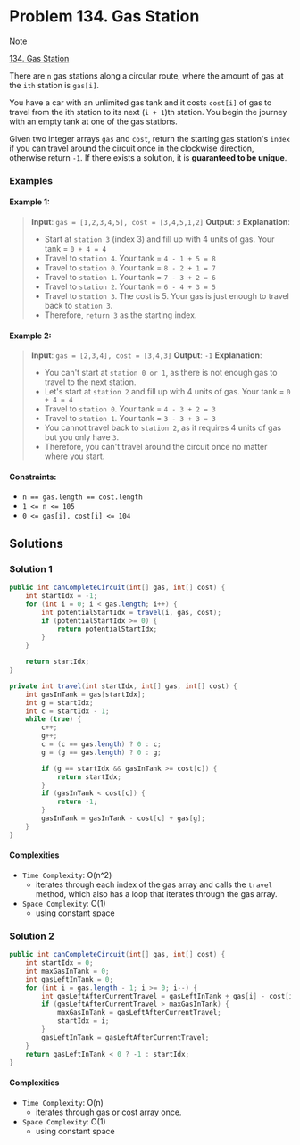 # Problem 134. Gas Station

> [!NOTE]
> [134. Gas Station](https://leetcode.com/problems/gas-station/description/?envType=study-plan-v2&envId=top-interview-150)

There are `n` gas stations along a circular route, where the amount of gas at the `ith` station is `gas[i]`.

You have a car with an unlimited gas tank and it costs `cost[i]` of gas to travel from the ith station to its next (`i + 1`)th station. You begin the journey with an empty tank at one of the gas stations.

Given two integer arrays `gas` and `cost`, return the starting gas station's `index` if you can travel around the circuit once in the clockwise direction, otherwise return `-1`. If there exists a solution, it is **guaranteed to be unique**.


### Examples

#### Example 1:

> **Input**: `gas = [1,2,3,4,5], cost = [3,4,5,1,2]`
> **Output**: `3`
> **Explanation**:
> - Start at `station 3` (index 3) and fill up with 4 units of gas. Your tank = `0 + 4 = 4`
> - Travel to `station 4`. Your tank = `4 - 1 + 5 = 8`
> - Travel to `station 0`. Your tank = `8 - 2 + 1 = 7`
> - Travel to `station 1`. Your tank = `7 - 3 + 2 = 6`
> - Travel to `station 2`. Your tank = `6 - 4 + 3 = 5`
> - Travel to `station 3`. The cost is 5. Your gas is just enough to travel back to `station 3`.
> - Therefore, `return 3` as the starting index.

#### Example 2:

> **Input**: `gas = [2,3,4], cost = [3,4,3]`
> **Output**: `-1`
> **Explanation**:
> - You can't start at `station 0 or 1`, as there is not enough gas to travel to the next station.
> - Let's start at `station 2` and fill up with 4 units of gas. Your tank = `0 + 4 = 4`
> - Travel to `station 0`. Your tank = `4 - 3 + 2 = 3`
> - Travel to `station 1`. Your tank = `3 - 3 + 3 = 3`
> - You cannot travel back to `station 2`, as it requires 4 units of gas but you only have `3`.
> - Therefore, you can't travel around the circuit once no matter where you start.

#### Constraints:

- `n == gas.length == cost.length`
- `1 <= n <= 105`
- `0 <= gas[i], cost[i] <= 104`

## Solutions

### Solution 1

```java
public int canCompleteCircuit(int[] gas, int[] cost) {
    int startIdx = -1;
    for (int i = 0; i < gas.length; i++) {
        int potentialStartIdx = travel(i, gas, cost);
        if (potentialStartIdx >= 0) {
            return potentialStartIdx;
        }
    }

    return startIdx;
}

private int travel(int startIdx, int[] gas, int[] cost) {
    int gasInTank = gas[startIdx];
    int g = startIdx;
    int c = startIdx - 1;
    while (true) {
        c++;
        g++;
        c = (c == gas.length) ? 0 : c;
        g = (g == gas.length) ? 0 : g;

        if (g == startIdx && gasInTank >= cost[c]) {
            return startIdx;
        }
        if (gasInTank < cost[c]) {
            return -1;
        }
        gasInTank = gasInTank - cost[c] + gas[g];
    }
}
```

#### Complexities

- `Time Complexity`: O(n^2)
    - iterates through each index of the gas array and calls the `travel` method, which also has a loop that iterates through the gas array.
- `Space Complexity`: O(1)
    - using constant space

### Solution 2

```java
public int canCompleteCircuit(int[] gas, int[] cost) {
    int startIdx = 0;
    int maxGasInTank = 0;
    int gasLeftInTank = 0;
    for (int i = gas.length - 1; i >= 0; i--) {
        int gasLeftAfterCurrentTravel = gasLeftInTank + gas[i] - cost[i];
        if (gasLeftAfterCurrentTravel > maxGasInTank) {
            maxGasInTank = gasLeftAfterCurrentTravel;
            startIdx = i;
        }
        gasLeftInTank = gasLeftAfterCurrentTravel;
    }
    return gasLeftInTank < 0 ? -1 : startIdx;
}
```

#### Complexities

- `Time Complexity`: O(n)
    - iterates through gas or cost array once.
- `Space Complexity`: O(1)
    - using constant space
